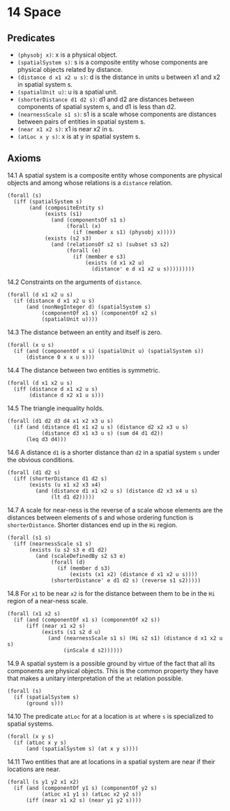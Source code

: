 # 14 Space

## Predicates

- `(physobj x)`: x is a physical object.
- `(spatialSystem s)`: s is a composite entity whose components
  are physical objects related by distance.
- `(distance d x1 x2 u s)`: d is the distance in units u between x1
  and x2 in spatial system s.
- `(spatialUnit u)`: u is a spatial unit.
- `(shorterDistance d1 d2 s)`: d1 and d2 are distances between components
  of spatial system s, and d1 is less than d2.
- `(nearnessScale s1 s)`: s1 is a scale whose components are distances
  between pairs of entities in spatial system s.
- `(near x1 x2 s)`: x1 is near x2 in s.
- `(atLoc x y s)`: x is at y in spatial system s.

## Axioms

14.1 A spatial system is a composite entity whose components are physical
objects and among whose relations is a `distance` relation.

```
(forall (s)
  (iff (spatialSystem s)
       (and (compositeEntity s)
            (exists (s1)
              (and (componentsOf s1 s)
                   (forall (x)
                     (if (member x s1) (physobj x)))))
            (exists (s2 s3)
              (and (relationsOf s2 s) (subset s3 s2)
                   (forall (e)
                     (if (member e s3)
                         (exists (d x1 x2 u)
                           (distance' e d x1 x2 u s)))))))))
```

14.2 Constraints on the arguments of `distance`.

```
(forall (d x1 x2 u s)
  (if (distance d x1 x2 u s)
      (and (nonNegInteger d) (spatialSystem s)
           (componentOf x1 s) (componentOf x2 s)
           (spatialUnit u))))
```

14.3 The distance between an entity and itself is zero.

```
(forall (x u s)
  (if (and (componentOf x s) (spatialUnit u) (spatialSystem s))
      (distance 0 x x u s)))
```

14.4 The distance between two entities is symmetric.

```
(forall (d x1 x2 u s)
  (iff (distance d x1 x2 u s)
       (distance d x2 x1 u s)))
```

14.5 The triangle inequality holds.

```
(forall (d1 d2 d3 d4 x1 x2 x3 u s)
  (if (and (distance d1 x1 x2 u s) (distance d2 x2 x3 u s)
           (distance d3 x1 x3 u s) (sum d4 d1 d2))
      (leq d3 d4)))
```

14.6 A distance `d1` is a shorter distance than `d2` in a spatial system
`s` under the obvious conditions.

```
(forall (d1 d2 s)
  (iff (shorterDistance d1 d2 s)
       (exists (u x1 x2 x3 x4)
         (and (distance d1 x1 x2 u s) (distance d2 x3 x4 u s)
              (lt d1 d2)))))
```

14.7 A scale for near-ness is the reverse of a scale whose elements are
the distances between elements of s and whose ordering function is
`shorterDistance`. Shorter distances end up in the `Hi` region.

```
(forall (s1 s)
  (iff (nearnessScale s1 s)
       (exists (u s2 s3 e d1 d2)
         (and (scaleDefinedBy s2 s3 e)
              (forall (d)
                (if (member d s3)
                    (exists (x1 x2) (distance d x1 x2 u s))))
              (shorterDistance' e d1 d2 s) (reverse s1 s2)))))
```

14.8 For `x1` to be near `x2` is for the distance between them to be in
the `Hi` region of a near-ness scale.

```
(forall (x1 x2 s)
  (if (and (componentOf x1 s) (componentOf x2 s))
      (iff (near x1 x2 s)
           (exists (s1 s2 d u)
             (and (nearnessScale s1 s) (Hi s2 s1) (distance d x1 x2 u s)
                  (inScale d s2))))))
```

14.9 A spatial system is a possible ground by virtue of the fact that all
its components are physical objects. This is the common property they have
that makes a unitary interpretation of the `at` relation possible.

```
(forall (s)
  (if (spatialSystem s)
      (ground s)))
```

14.10 The predicate `atLoc` for at a location is `at` where `s` is
specialized to spatial systems.

```
(forall (x y s)
  (if (atLoc x y s)
      (and (spatialSystem s) (at x y s))))
```

14.11 Two entities that are at locations in a spatial system are near if
their locations are near.

```
(forall (s y1 y2 x1 x2)
  (if (and (componentOf y1 s) (componentOf y2 s)
           (atLoc x1 y1 s) (atLoc x2 y2 s))
      (iff (near x1 x2 s) (near y1 y2 s))))
```
